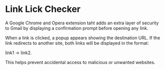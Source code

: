 # Link Lick Checker

A Google Chrome and Opera extension taht adds an extra layer of security to Gmail by displaying a confirmation prompt before opening any link. 

When a link is clicked, a popup appears showing the destination URL. If the link redirects to another site, both links will be displayed in the format: 

link1 → link2. 

This helps prevent accidental access to malicious or unwanted websites.
